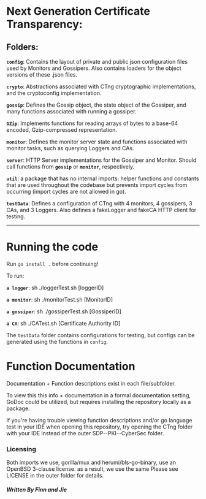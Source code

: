 # Next Generation Certificate Transparency:

## Folders:

**`config`**: Contains the layout of private and public json configuration files used by Monitors and Gossipers. Also contains loaders for the object versions of these .json files.

**`crypto`**: Abstractions associated with CTng cryptographic implementations, and the cryptoconfig implementation.

**`gossip`**: Defines the Gossip object, the state object of the Gossiper, and many functions associated with running a gossiper.

**`GZip`**: Implements functions for reading arrays of bytes to a base-64 encoded, Gzip-compressed representation.

**`monitor`**: Defines the monitor server state and functions associated with monitor tasks, such as querying Loggers and CAs.

**`server`**: HTTP Server implementations for the Gossiper and Monitor. Should call functions from **`gossip`** or **`monitor`**, respectively.

**`util`**: a package that has no internal imports: helper functions and constants that are used throughout the codebase but prevents import cycles from occurring (import cycles are not allowed in go).


**`testData`**: Defines a configuration of CTng with 4 monitors, 4 gossipers, 3 CAs, and 3 Loggers. Also defines a fakeLogger and fakeCA HTTP client for testing.
___

# Running the code

Run `go install .` before continuing!

To run:

**`a logger`**:  sh ./loggerTest.sh [loggerID]  

**`a monitor`**: sh ./monitorTest.sh [MonitorID]  

**`a gossiper`**: sh ./gossiperTest.sh [GossiperID]  

**`a CA`**:  sh ./CATest.sh [Certificate Authority ID]  

The `testData` folder contains configurations for testing, but configs can be generated using the functions in `config`.


# Function Documentation
Documentation + Function descriptions exist in each file/subfolder.

To view this this info + documentation in a formal documentation setting, GoDoc could be utilized, but requires installing the repository locally as a package.

If you're having trouble viewing function descriptions and/or go language test in your IDE when opening this repository, try opening the CTng folder with your IDE instead of the outer SDP--PKI--CyberSec folder.

### Licensing
Both imports we use, gorilla/mux and herumi/bls-go-binary, use an OpenBSD 3-clause license. as a result, we use the same Please see LICENSE in the outer folder for details.

##### Written By Finn and Jie
